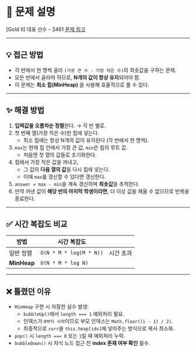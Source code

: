 # 📌 문제 설명

[Gold II] 대표 선수 - 2461
[문제 링크](https://www.acmicpc.net/problem/2461)

---

## 💡 접근 방법

- 각 반에서 한 명씩 골라 `(가장 큰 수 - 가장 작은 수)`의 최솟값을 구하는 문제.
- 모든 반에서 골라야 하므로, **N개의 값이 항상 유지**되어야 함.
- 이 문제는 **최소 힙(MinHeap)** 을 사용해 효율적으로 풀 수 있다.

---

## ✨ 해결 방법

1. **입력값을 오름차순 정렬**한다. → 각 반 별로.
2. 첫 번째 열(가장 작은 수)만 힙에 넣는다.
   - 최소 힙에는 항상 N개의 값이 유지된다 (각 반에서 한 명씩).
3. `max`는 현재 힙 안에서 가장 큰 값, `min`은 힙의 루트 값.
   - 처음엔 첫 열의 값들로 초기화한다.
4. 힙에서 가장 작은 값을 꺼내고,
   - 그 값의 **다음 열의 값**을 다시 힙에 넣는다.
   - 이때 `max`를 갱신할 수 있다면 갱신한다.
5. `answer = max - min`을 계속 갱신하며 **최솟값**을 추적한다.
6. 만약 꺼낸 값이 **해당 반의 마지막 학생이라면**, 더 이상 값을 채울 수 없으므로 반복을 종료한다.

---

## ✅ 시간 복잡도 비교

| 방법        | 시간 복잡도             |           |
| ----------- | ----------------------- | --------- |
| 일반 정렬   | `O(N * M * log(M * N))` | 시간 초과 |
| **MinHeap** | `O(N * M * log N)`      |

---

## ❌ 틀렸던 이유

- `MinHeap` 구현 시 자잘한 실수 발생:
  - `bubbleUp()`에서 `length === 1` 예외처리 필요.
  - 인덱스가 `0부터 시작`이므로 부모 인덱스는 `Math.floor((i - 1) / 2)`.
  - 최종적으로 `curr`을 `this.heap[idx]`에 넣어주는 방식으로 복사 최소화.
- `pop()` 시 `length === 0` 또는 `1`일 때 예외처리 누락.
- `bubbleDown()` 시 자식 노드 접근 전 **index 존재 여부 확인** 필수.
